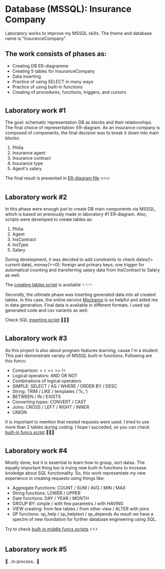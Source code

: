 # Database (MSSQL): Insurance Company
Laboratory works to improve my MSSQL skills. The theme and database name is "InsuranceCompany". 
## The work consists of phases as:
  - Creating DB ER-diagramme
  - Creating 5 tables for InsuranceCompany
  - Data inserting  
  - Practice of using SELECT in many ways
  - Practice of using built-in functions
  - Creating of procedures, functions, triggers, and cursors

#
## Laboratory work #1
The goal: schematic representation DB as blocks and their relationships. The final choice of representation: ER-diagram. As an insurance company is composed of components, the final decision was to break it down into main blocks:
  1) Philia
  2) Insurance agent
  3) Insurance contract
  4) Insurance type
  5) Agent's salary

The final result is presented in [ER-diagram file](https://github.com/MilaHalko/DB-InsuranceCompany/blob/main/InsuranceCompanyER.jpg) :fire::fire::fire:

#
## Laboratory work #2
In this phase were enough just to create DB main components via MSSQL, which is based on previously made in laboratory #1 ER-diagram. Also, scripts were developed to create tables as:

  1) Philia
  2) Agent
  3) InsContract
  4) InsType
  5) Salary
  
During development, it was decided to add constraints to check dates(!> current date), money(>=0); foreign and primary keys; one trigger for automatical counting and transferring salary data from InsContract to Salary as well. 
  
The [creating tables script](https://github.com/MilaHalko/DB-InsuranceCompany/blob/main/Tables.sql) is available :sparkles::sparkles::sparkles:

Secondly, the ultimate phase was inserting generated data into all created tables. In this case, the online service [Mockaroo](https://www.mockaroo.com/) is so helpful and aided me in data generation. Final data is available in different formats. I used sql generated code and csv variants as well. 

Check SQL [inserting script](https://github.com/MilaHalko/DB-InsuranceCompany/blob/main/Insert.sql) :green_heart::green_heart::green_heart:

#
## Laboratory work #3
As this project is also about program features learning, cause I'm a student. This part demonstrate variaty of MSSQL built-in functions. Following are this funcs:
  - Comparison: > < <= >= !=
  - Logical operators: AND OR NOT
  - Combinations of logical operators
  - SIMPLE: SELECT / AS / WHERE / ORDER BY / DESC
  - String: TRIM / LIKE / templates ('%_')
  - BETWEEN / IN / EXISTS
  - Converting types: CONVERT / CAST
  - Joins: CROSS / LEFT / RIGHT / INNER
  - UNION

It is important to mention that nested requests were used. I tried to use more than 2 tables during coding. I hope I succeded, so you can check [built-in funcs script](https://github.com/MilaHalko/DB-InsuranceCompany/blob/main/lab3.sql) :bug::bug::bug:

#
## Laboratory work #4
Mostly done, but it is essential to learn how to group, sort datas. The equally important thing too is trying new built-in functions to increase knoledge about SQL functionality. So, this work representate my new experience in creating requests using things like:
  - Aggregate Functions: COUNT / SUM / AVG / MIN / MAX
  - String functions: LOWER / UPPER
  - Date functions: DAY / YEAR / MONTH
  - GROUP BY: simple / with few parametrs / with HAVING
  - VIEW creating: from few tables / from other view / ALTER with joins
  - SP functions: sp_help / sp_helptext / sp_depends
As result we have a spectre of new foundation for further database engineering using SQL.

Try to check [built-in middle funcs scripts](https://github.com/MilaHalko/DB-InsuranceCompany/blob/main/lab4_funcs.sql) :zap::zap::zap:

#
## Laboratory work #5
:memo: ..In process.. :memo:
